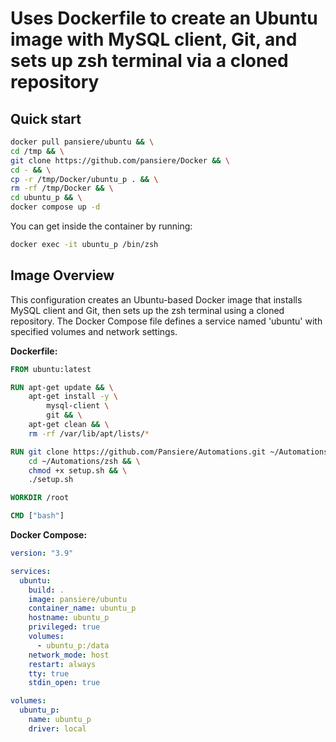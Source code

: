 # Uses Dockerfile to create an Ubuntu image with MySQL client, Git, and sets up zsh terminal via a cloned repository

## Quick start

```BASH
docker pull pansiere/ubuntu && \
cd /tmp && \
git clone https://github.com/pansiere/Docker && \
cd - && \
cp -r /tmp/Docker/ubuntu_p . && \
rm -rf /tmp/Docker && \
cd ubuntu_p && \
docker compose up -d
```

You can get inside the container by running:

```BASH
docker exec -it ubuntu_p /bin/zsh
```

## Image Overview

This configuration creates an Ubuntu-based Docker image that installs MySQL client and Git, then sets up the zsh terminal using a cloned repository. The Docker Compose file defines a service named 'ubuntu' with specified volumes and network settings.

**Dockerfile:**

```dockerfile
FROM ubuntu:latest

RUN apt-get update && \
    apt-get install -y \
        mysql-client \
        git && \
    apt-get clean && \
    rm -rf /var/lib/apt/lists/*

RUN git clone https://github.com/Pansiere/Automations.git ~/Automations && \
    cd ~/Automations/zsh && \
    chmod +x setup.sh && \
    ./setup.sh

WORKDIR /root

CMD ["bash"]
```

**Docker Compose:**

```yaml
version: "3.9"

services:
  ubuntu:
    build: .
    image: pansiere/ubuntu
    container_name: ubuntu_p
    hostname: ubuntu_p
    privileged: true
    volumes:
      - ubuntu_p:/data
    network_mode: host
    restart: always
    tty: true
    stdin_open: true

volumes:
  ubuntu_p:
    name: ubuntu_p
    driver: local
```
